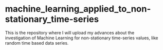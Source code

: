 # machine_learning_applied_to_non-stationary_time-series
This is the repository where I will upload my advances about the investigation of Machine Learning for non-stationary time-series values, like random time based data series.
